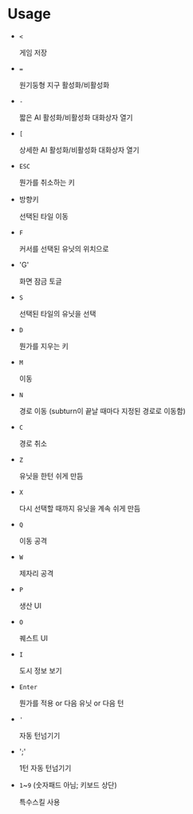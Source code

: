 # Usage

* `<`

    게임 저장

* `=`

    원기둥형 지구 활성화/비활성화

* `-`

    짧은 AI 활성화/비활성화 대화상자 열기

* `[`

    상세한 AI 활성화/비활성화 대화상자 열기

* `ESC`

    뭔가를 취소하는 키

* 방향키

    선택된 타일 이동

* `F`

    커서를 선택된 유닛의 위치으로

* 'G'

    화면 잠금 토글

* `S`

    선택된 타일의 유닛을 선택

* `D`

    뭔가를 지우는 키

* `M`

    이동

* `N`

    경로 이동 (subturn이 끝날 때마다 지정된 경로로 이동함)

* `C`

    경로 취소

* `Z`

    유닛을 한턴 쉬게 만듬

* `X`

    다시 선택할 때까지 유닛을 계속 쉬게 만듬

* `Q`

    이동 공격

* `W`

    제자리 공격

* `P`

    생산 UI

* `O`

    퀘스트 UI

* `I`

    도시 정보 보기

* `Enter`

    뭔가를 적용 or 다음 유닛 or 다음 턴

* `'`

    자동 턴넘기기

* ';'

    1턴 자동 턴넘기기

* `1`~`9` (숫자패드 아님; 키보드 상단)

    특수스킬 사용
